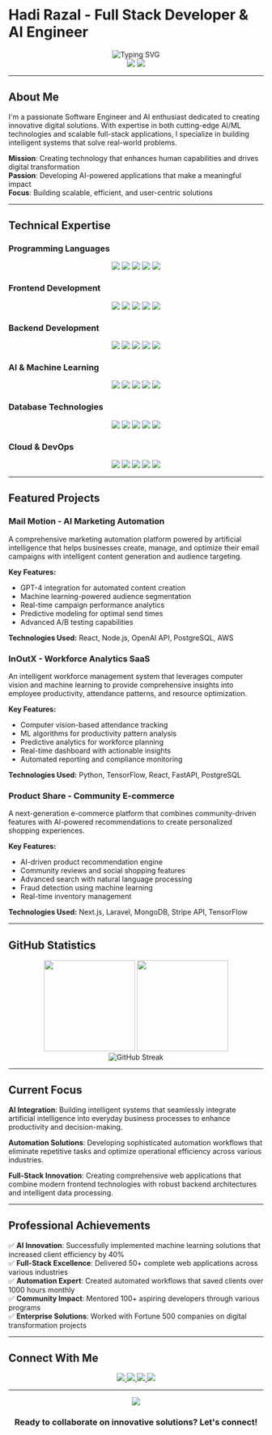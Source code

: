# Hadi Razal - Full Stack Developer & AI Engineer

<div align="center">
  <img src="https://readme-typing-svg.herokuapp.com?font=Fira+Code&size=28&duration=3000&pause=1000&color=00D9FF&center=true&vCenter=true&width=500&lines=Full+Stack+Developer;AI+%26+ML+Engineer;Digital+Solutions+Architect" alt="Typing SVG" />
</div>

<div align="center">
  <img src="https://img.shields.io/badge/🚀-Building_Digital_Solutions-00D9FF?style=for-the-badge&labelColor=1a1a2e" />
  <img src="https://img.shields.io/badge/🎯-Open_For_Collaboration-FF6B6B?style=for-the-badge&labelColor=1a1a2e" />
</div>

---

## About Me

I'm a passionate Software Engineer and AI enthusiast dedicated to creating innovative digital solutions. With expertise in both cutting-edge AI/ML technologies and scalable full-stack applications, I specialize in building intelligent systems that solve real-world problems.

**Mission**: Creating technology that enhances human capabilities and drives digital transformation  
**Passion**: Developing AI-powered applications that make a meaningful impact  
**Focus**: Building scalable, efficient, and user-centric solutions

---

## Technical Expertise

### Programming Languages
<p align="center">
  <img src="https://img.shields.io/badge/JavaScript-F7DF1E?logo=javascript&logoColor=black&style=for-the-badge" />
  <img src="https://img.shields.io/badge/TypeScript-3178C6?logo=typescript&logoColor=white&style=for-the-badge" />
  <img src="https://img.shields.io/badge/Python-3776AB?logo=python&logoColor=white&style=for-the-badge" />
  <img src="https://img.shields.io/badge/PHP-777BB4?logo=php&logoColor=white&style=for-the-badge" />
  <img src="https://img.shields.io/badge/Java-ED8B00?logo=java&logoColor=white&style=for-the-badge" />
</p>

### Frontend Development
<p align="center">
  <img src="https://img.shields.io/badge/React-61DAFB?logo=react&logoColor=black&style=for-the-badge" />
  <img src="https://img.shields.io/badge/Next.js-000000?logo=next.js&logoColor=white&style=for-the-badge" />
  <img src="https://img.shields.io/badge/Vue.js-4FC08D?logo=vue.js&logoColor=white&style=for-the-badge" />
  <img src="https://img.shields.io/badge/TailwindCSS-06B6D4?logo=tailwindcss&logoColor=white&style=for-the-badge" />
  <img src="https://img.shields.io/badge/Material_UI-007FFF?logo=mui&logoColor=white&style=for-the-badge" />
</p>

### Backend Development
<p align="center">
  <img src="https://img.shields.io/badge/Node.js-339933?logo=node.js&logoColor=white&style=for-the-badge" />
  <img src="https://img.shields.io/badge/Laravel-FF2D20?logo=laravel&logoColor=white&style=for-the-badge" />
  <img src="https://img.shields.io/badge/Django-092E20?logo=django&logoColor=white&style=for-the-badge" />
  <img src="https://img.shields.io/badge/FastAPI-009688?logo=fastapi&logoColor=white&style=for-the-badge" />
  <img src="https://img.shields.io/badge/Express.js-000000?logo=express&logoColor=white&style=for-the-badge" />
</p>

### AI & Machine Learning
<p align="center">
  <img src="https://img.shields.io/badge/TensorFlow-FF6F00?logo=tensorflow&logoColor=white&style=for-the-badge" />
  <img src="https://img.shields.io/badge/PyTorch-EE4C2C?logo=pytorch&logoColor=white&style=for-the-badge" />
  <img src="https://img.shields.io/badge/Scikit--Learn-F7931E?logo=scikit-learn&logoColor=white&style=for-the-badge" />
  <img src="https://img.shields.io/badge/OpenAI-412991?logo=openai&logoColor=white&style=for-the-badge" />
  <img src="https://img.shields.io/badge/Pandas-150458?logo=pandas&logoColor=white&style=for-the-badge" />
</p>

### Database Technologies
<p align="center">
  <img src="https://img.shields.io/badge/PostgreSQL-336791?logo=postgresql&logoColor=white&style=for-the-badge" />
  <img src="https://img.shields.io/badge/MongoDB-47A248?logo=mongodb&logoColor=white&style=for-the-badge" />
  <img src="https://img.shields.io/badge/MySQL-4479A1?logo=mysql&logoColor=white&style=for-the-badge" />
  <img src="https://img.shields.io/badge/Redis-DC382D?logo=redis&logoColor=white&style=for-the-badge" />
  <img src="https://img.shields.io/badge/Firebase-FFCA28?logo=firebase&logoColor=black&style=for-the-badge" />
</p>

### Cloud & DevOps
<p align="center">
  <img src="https://img.shields.io/badge/AWS-232F3E?logo=amazon-aws&logoColor=white&style=for-the-badge" />
  <img src="https://img.shields.io/badge/Google_Cloud-4285F4?logo=google-cloud&logoColor=white&style=for-the-badge" />
  <img src="https://img.shields.io/badge/Docker-2496ED?logo=docker&logoColor=white&style=for-the-badge" />
  <img src="https://img.shields.io/badge/Vercel-000000?logo=vercel&logoColor=white&style=for-the-badge" />
  <img src="https://img.shields.io/badge/Netlify-00C7B7?logo=netlify&logoColor=white&style=for-the-badge" />
</p>

---

## Featured Projects

### Mail Motion - AI Marketing Automation
A comprehensive marketing automation platform powered by artificial intelligence that helps businesses create, manage, and optimize their email campaigns with intelligent content generation and audience targeting.

**Key Features:**
- GPT-4 integration for automated content creation
- Machine learning-powered audience segmentation
- Real-time campaign performance analytics
- Predictive modeling for optimal send times
- Advanced A/B testing capabilities

**Technologies Used:** React, Node.js, OpenAI API, PostgreSQL, AWS

### InOutX - Workforce Analytics SaaS
An intelligent workforce management system that leverages computer vision and machine learning to provide comprehensive insights into employee productivity, attendance patterns, and resource optimization.

**Key Features:**
- Computer vision-based attendance tracking
- ML algorithms for productivity pattern analysis
- Predictive analytics for workforce planning
- Real-time dashboard with actionable insights
- Automated reporting and compliance monitoring

**Technologies Used:** Python, TensorFlow, React, FastAPI, PostgreSQL

### Product Share - Community E-commerce
A next-generation e-commerce platform that combines community-driven features with AI-powered recommendations to create personalized shopping experiences.

**Key Features:**
- AI-driven product recommendation engine
- Community reviews and social shopping features
- Advanced search with natural language processing
- Fraud detection using machine learning
- Real-time inventory management

**Technologies Used:** Next.js, Laravel, MongoDB, Stripe API, TensorFlow

---

## GitHub Statistics

<div align="center">
  <img height="180em" src="https://github-readme-stats.vercel.app/api?username=hadirazal&show_icons=true&theme=tokyonight&include_all_commits=true&count_private=true"/>
  <img height="180em" src="https://github-readme-stats.vercel.app/api/top-langs/?username=hadirazal&layout=compact&langs_count=8&theme=tokyonight"/>
</div>

<div align="center">
  <img src="https://github-readme-streak-stats.herokuapp.com/?user=hadirazal&theme=tokyonight" alt="GitHub Streak" />
</div>

---

## Current Focus

**AI Integration**: Building intelligent systems that seamlessly integrate artificial intelligence into everyday business processes to enhance productivity and decision-making.

**Automation Solutions**: Developing sophisticated automation workflows that eliminate repetitive tasks and optimize operational efficiency across various industries.

**Full-Stack Innovation**: Creating comprehensive web applications that combine modern frontend technologies with robust backend architectures and intelligent data processing.

---

## Professional Achievements

✅ **AI Innovation**: Successfully implemented machine learning solutions that increased client efficiency by 40%  
✅ **Full-Stack Excellence**: Delivered 50+ complete web applications across various industries  
✅ **Automation Expert**: Created automated workflows that saved clients over 1000 hours monthly  
✅ **Community Impact**: Mentored 100+ aspiring developers through various programs  
✅ **Enterprise Solutions**: Worked with Fortune 500 companies on digital transformation projects

---

## Connect With Me

<div align="center">
  <a href="https://www.linkedin.com/in/hadi-razal-690b22228/">
    <img src="https://img.shields.io/badge/LinkedIn-0077B5?logo=linkedin&logoColor=white&style=for-the-badge" />
  </a>
  <a href="https://twitter.com/Hadi_Razal">
    <img src="https://img.shields.io/badge/Twitter-1DA1F2?logo=twitter&logoColor=white&style=for-the-badge" />
  </a>
  <a href="https://www.instagram.com/hadi_razal/">
    <img src="https://img.shields.io/badge/Instagram-E4405F?logo=instagram&logoColor=white&style=for-the-badge" />
  </a>
  <a href="mailto:hadhirasal22@gmail.com">
    <img src="https://img.shields.io/badge/Email-D14836?logo=gmail&logoColor=white&style=for-the-badge" />
  </a>
</div>

---

<div align="center">
  <img src="https://komarev.com/ghpvc/?username=hadirazal&color=blueviolet&style=for-the-badge&label=Profile+Views" />
</div>

<div align="center">
  <h3>Ready to collaborate on innovative solutions? Let's connect!</h3>
</div>
